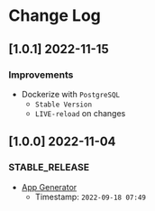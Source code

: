 # Change Log

## [1.0.1] 2022-11-15
### Improvements

- Dockerize with `PostgreSQL`
  - `Stable Version`
  - `LIVE-reload` on changes

## [1.0.0] 2022-11-04
### STABLE_RELEASE

- [App Generator](https://appseed.us/generator/)
  - Timestamp: `2022-09-18 07:49`

